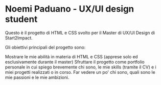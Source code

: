 # Noemi Paduano - UX/UI design student

Questo è il progetto di HTML e CSS svolto per il Master di UX/UI Design di Start2Impact. 

Gli obiettivi principali del progetto sono:

Mostrare le mie abilità in materia di HTML e CSS (apprese solo ed esclusivamente durante il master)
Sfruttare il progetto come portfolio personale in cui spiego brevemente chi sono, le mie skills (tramite il CV) e i miei progetti realizzati o in corso.
Far vedere un po' chi sono, quali sono le mie passioni e le mie ambizioni.
